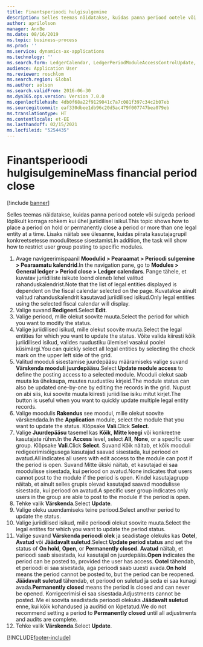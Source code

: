 ```yaml
---
title: Finantsperioodi hulgisulgemine
description: Selles teemas näidatakse, kuidas panna periood ootele või sulgeda periood lõplikult korraga rohkem kui ühel juriidilisel isikul.
author: aprilolson
manager: AnnBe
ms.date: 08/16/2019
ms.topic: business-process
ms.prod: ''
ms.service: dynamics-ax-applications
ms.technology: ''
ms.search.form: LedgerCalendar, LedgerPeriodModuleAccessControlUpdate, SysLookupPicklist, LedgerFiscalCalendarPeriodStatus
audience: Application User
ms.reviewer: roschlom
ms.search.region: Global
ms.author: aolson
ms.search.validFrom: 2016-06-30
ms.dyn365.ops.version: Version 7.0.0
ms.openlocfilehash: 4db0f68a22f9129041c7a7c081f397c34c2b07eb
ms.sourcegitcommit: eaf330dbee1db96c20d5ac479f007747bea079eb
ms.translationtype: HT
ms.contentlocale: et-EE
ms.lasthandoff: 02/15/2021
ms.locfileid: "5254435"
---
```

# <a name="mass-financial-period-close"></a><span data-ttu-id="f84ec-103">Finantsperioodi hulgisulgemine</span><span class="sxs-lookup"><span data-stu-id="f84ec-103">Mass financial period close</span></span>

[!include [banner](../../includes/banner.md)]

<span data-ttu-id="f84ec-104">Selles teemas näidatakse, kuidas panna periood ootele või sulgeda periood lõplikult korraga rohkem kui ühel juriidilisel isikul.</span><span class="sxs-lookup"><span data-stu-id="f84ec-104">This topic shows how to place a period on hold or permanently close a period or more than one legal entity at a time.</span></span> <span data-ttu-id="f84ec-105">Lisaks näitab see ülesanne, kuidas piirata kasutajagrupil konkreetsetesse moodulitesse sisestamist.</span><span class="sxs-lookup"><span data-stu-id="f84ec-105">In addition, the task will show how to restrict user group posting to specific modules.</span></span>

1. <span data-ttu-id="f84ec-106">Avage navigeerimispaanil **Moodulid > Pearaamat > Perioodi sulgemine > Pearaamatu kalendrid**.</span><span class="sxs-lookup"><span data-stu-id="f84ec-106">In the navigation pane, go to **Modules > General ledger > Period close > Ledger calendars**.</span></span> <span data-ttu-id="f84ec-107">Pange tähele, et kuvatav juriidiliste isikute loend oleneb lehel valitud rahanduskalendrist.</span><span class="sxs-lookup"><span data-stu-id="f84ec-107">Note that the list of legal entities displayed is dependent on the fiscal calendar selected on the page.</span></span> <span data-ttu-id="f84ec-108">Kuvatakse ainult valitud rahanduskalendrit kasutavad juriidilised isikud.</span><span class="sxs-lookup"><span data-stu-id="f84ec-108">Only legal entities using the selected fiscal calendar will display.</span></span>
2. <span data-ttu-id="f84ec-109">Valige suvand **Redigeeri**.</span><span class="sxs-lookup"><span data-stu-id="f84ec-109">Select **Edit**.</span></span>
3. <span data-ttu-id="f84ec-110">Valige periood, mille olekut soovite muuta.</span><span class="sxs-lookup"><span data-stu-id="f84ec-110">Select the period for which you want to modify the status.</span></span>
4. <span data-ttu-id="f84ec-111">Valige juriidilised isikud, mille olekut soovite muuta.</span><span class="sxs-lookup"><span data-stu-id="f84ec-111">Select the legal entities for which you want to update the status.</span></span> <span data-ttu-id="f84ec-112">Võite valida kiiresti kõik juriidilised isikud, valides ruudustiku ülemisel vasakul poolel küsimärgi.</span><span class="sxs-lookup"><span data-stu-id="f84ec-112">You can quickly select all legal entities by selecting the check mark on the upper left side of the grid.</span></span>  
5. <span data-ttu-id="f84ec-113">Valitud mooduli sisestamise juurdepääsu määramiseks valige suvand **Värskenda mooduli juurdepääsu**.</span><span class="sxs-lookup"><span data-stu-id="f84ec-113">Select **Update module access** to define the posting access to a selected module.</span></span> <span data-ttu-id="f84ec-114">Mooduli olekut saab muuta ka ühekaupa, muutes ruudustiku kirjeid.</span><span class="sxs-lookup"><span data-stu-id="f84ec-114">The module status can also be updated one-by-one by editing the records in the grid.</span></span> <span data-ttu-id="f84ec-115">Nupust on abi siis, kui soovite muuta kiiresti juriidilise isiku mitut kirjet.</span><span class="sxs-lookup"><span data-stu-id="f84ec-115">The button is useful when you want to quickly update multiple legal entity records.</span></span>  
6. <span data-ttu-id="f84ec-116">Valige moodulis **Rakendus** see moodul, mille olekut soovite värskendada.</span><span class="sxs-lookup"><span data-stu-id="f84ec-116">In the **Application** module, select the module that you want to update the status.</span></span> <span data-ttu-id="f84ec-117">Klõpsake **Vali**.</span><span class="sxs-lookup"><span data-stu-id="f84ec-117">Click **Select**.</span></span>
7. <span data-ttu-id="f84ec-118">Valige **Juurdepääsu** tasemel kas **Kõik**, **Mitte keegi** või konkreetne kasutajate rühm.</span><span class="sxs-lookup"><span data-stu-id="f84ec-118">In the **Access** level, select **All**, **None**, or a specific user group.</span></span> <span data-ttu-id="f84ec-119">Klõpsake **Vali**.</span><span class="sxs-lookup"><span data-stu-id="f84ec-119">Click **Select**.</span></span> <span data-ttu-id="f84ec-120">Suvand Kõik näitab, et kõik mooduli redigeerimisõigusega kasutajad saavad sisestada, kui periood on avatud.</span><span class="sxs-lookup"><span data-stu-id="f84ec-120">All indicates all users with edit access to the module can post if the period is open.</span></span> <span data-ttu-id="f84ec-121">Suvand Mitte ükski näitab, et kasutajad ei saa moodulisse sisestada, kui periood on avatud.</span><span class="sxs-lookup"><span data-stu-id="f84ec-121">None indicates that users cannot post to the module if the period is open.</span></span> <span data-ttu-id="f84ec-122">Kindel kasutajagrupp näitab, et ainult selles grupis olevad kasutajad saavad moodulisse sisestada, kui periood on avatud.</span><span class="sxs-lookup"><span data-stu-id="f84ec-122">A specific user group indicates only users in the group are able to post to the module if the period is open.</span></span>  
8. <span data-ttu-id="f84ec-123">Tehke valik **Värskenda**.</span><span class="sxs-lookup"><span data-stu-id="f84ec-123">Select **Update**.</span></span>
9. <span data-ttu-id="f84ec-124">Valige oleku uuendamiseks teine periood.</span><span class="sxs-lookup"><span data-stu-id="f84ec-124">Select another period to update the status.</span></span>
10. <span data-ttu-id="f84ec-125">Valige juriidilised isikud, mille perioodi olekut soovite muuta.</span><span class="sxs-lookup"><span data-stu-id="f84ec-125">Select the legal entites for which you want to update the period status.</span></span>
11. <span data-ttu-id="f84ec-126">Valige suvand **Värskenda perioodi olek** ja seadistage olekuks kas **Ootel**, **Avatud** või **Jäädavalt suletud**.</span><span class="sxs-lookup"><span data-stu-id="f84ec-126">Select **Update period status** and set the status of **On hold**, **Open**, or **Permanently closed**.</span></span> <span data-ttu-id="f84ec-127">**Avatud** näitab, et perioodi saab sisestada, kui kasutajal on juurdepääs.</span><span class="sxs-lookup"><span data-stu-id="f84ec-127">**Open** indicates the period can be posted to, provided the user has access.</span></span> <span data-ttu-id="f84ec-128">**Ootel** tähendab, et perioodi ei saa sisestada, aga perioodi saab uuesti avada.</span><span class="sxs-lookup"><span data-stu-id="f84ec-128">**On hold** means the period cannot be posted to, but the period can be reopened.</span></span> <span data-ttu-id="f84ec-129">**Jäädavalt suletud** tähendab, et periood on suletud ja seda ei saa kunagi avada.</span><span class="sxs-lookup"><span data-stu-id="f84ec-129">**Permanently closed** means the period is closed and can never be opened.</span></span> <span data-ttu-id="f84ec-130">Korrigeerimisi ei saa sisestada.</span><span class="sxs-lookup"><span data-stu-id="f84ec-130">Adjustments cannot be posted.</span></span> <span data-ttu-id="f84ec-131">Me ei soovita seadistada perioodi olekuks **Jäädavalt suletud** enne, kui kõik kohandused ja auditid on lõpetatud.</span><span class="sxs-lookup"><span data-stu-id="f84ec-131">We do not recommend setting a period to **Permanently closed** until all adjustments and audits are complete.</span></span>  
12. <span data-ttu-id="f84ec-132">Tehke valik **Värskenda**.</span><span class="sxs-lookup"><span data-stu-id="f84ec-132">Select **Update**.</span></span>



[!INCLUDE[footer-include](../../../includes/footer-banner.md)]